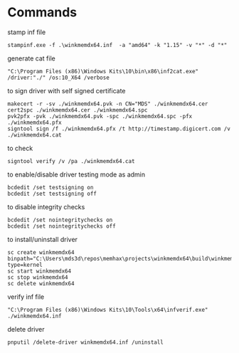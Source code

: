 # Commands

stamp inf file

```
stampinf.exe -f .\winkmemdx64.inf  -a "amd64" -k "1.15" -v "*" -d "*"
```

generate cat file

```
"C:\Program Files (x86)\Windows Kits\10\bin\x86\inf2cat.exe" /driver:"./" /os:10_X64 /verbose
```

to sign driver with self signed certificate

```
makecert -r -sv ./winkmemdx64.pvk -n CN="MDS" ./winkmemdx64.cer
cert2spc ./winkmemdx64.cer ./winkmemdx64.spc
pvk2pfx -pvk ./winkmemdx64.pvk -spc ./winkmemdx64.spc -pfx ./winkmemdx64.pfx
signtool sign /f ./winkmemdx64.pfx /t http://timestamp.digicert.com /v ./winkmemdx64.cat
```

to check

```
signtool verify /v /pa ./winkmemdx64.cat
```

to enable/disable driver testing mode
as admin

```
bcdedit /set testsigning on
bcdedit /set testsigning off
```

to disable integrity checks

```
bcdedit /set nointegritychecks on
bcdedit /set nointegritychecks off
```

to install/uninstall driver

```
sc create winkmemdx64 binpath="C:\Users\mds3d\repos\memhax\projects\winkmemdx64\build\winkmemdx64.sys" type=kernel
sc start winkmemdx64
sc stop winkmemdx64
sc delete winkmemdx64
```

verify inf file

```
"C:\Program Files (x86)\Windows Kits\10\Tools\x64\infverif.exe" ./winkmemdx64.inf
```

delete driver

```
pnputil /delete-driver winkmemdx64.inf /uninstall
```
